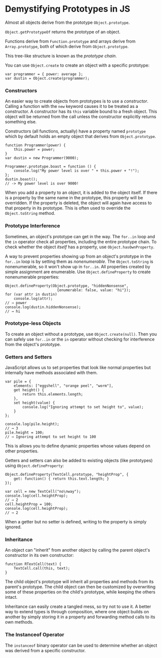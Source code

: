 Demystifying Prototypes in JS 
=============================

Almost all objects derive from the prototype `Object.prototype`.

`Object.getPrototypeOf` returns the prototype of an object.

Functions derive from `Function.prototype` and arrays derive from
`Array.prototype`, both of which derive from `Object.prototype`.

This tree-like structure is known as the _prototype chain_.

You can use `Object.create` to create an object with a specific prototype:

    var programmer = { power: average };
    var dustin = Object.create(programmer);

### Constructors

An easier way to create objects from prototypes is to use a _constructor_.
Calling a function with the `new` keyword causes it to be treated as a
constructor.
A constructor has its `this` variable bound to a fresh object.
This object will be returned from the call unless the constructor explicitly
returns something else.

Constructors (all functions, actually) have a property named `prototype` which
by default holds an empty object that derives from `Object.prototype`.

    function Programmer(power) {
        this.power = power;
    }
    var dustin = new Programmer(9000);

    Programmer.prototype.boast = function () {
        console.log("My power level is over " + this.power + "!");
    };
    dustin.boast();
    // -> My power level is over 9000!

When you add a property to an object, it is added to the object itself.
If there is a property by the same name in the prototype, this property will be
overridden.
If the property is deleted, the object will again have access to that property
in its prototype.
This is often used to override the `Object.toString` method.

### Prototype Interference

Sometimes, an object's prototype can get in the way.
The `for..in` loop and the `in` operator check all properties, including
the entire prototype chain.
To check whether the object *itself* has a property, use
`Object.hasOwnProperty`.

A way to prevent properties showing up from an object's prototype in the
`for..in` loop is by setting them as _nonenumerable_.
The `Object.toString` is nonenumerable, so it won't show up in `for..in`.
All properties created by simple assignment are enumerable.
Use `Object.defineProperty` to create nonenumerable properties:

    Object.defineProperty(Object.prototype, "hiddenNonsense",
                            {enumerable: false, value: "hi"});
    for (var attr in dustin)
        console.log(attr);
    // → power
    console.log(dustin.hiddenNonsense);
    // → hi

### Prototype-less Objects

To create an object without a prototype, use `Object.create(null)`.
Then you can safely use `for..in` or the `in` operator without checking for
interference from the object's prototype.

### Getters and Setters

JavaScript allows us to set properties that look like normal properties but
internally have methods associated with them.

    var pile = {
        elements: ["eggshell", "orange peel", "worm"],
        get height() {
            return this.elements.length;
        },
        set height(value) {
            console.log("Ignoring attempt to set height to", value);
        }
    };

    console.log(pile.height);
    // → 3
    pile.height = 100;
    // → Ignoring attempt to set height to 100

This is allows you to define dynamic properties whose values depend on other
properties.

Getters and setters can also be added to existing objects (like prototypes)
using `Object.defineProperty`:

    Object.defineProperty(TextCell.prototype, "heightProp", {
        get: function() { return this.text.length; }
    });

    var cell = new TextCell("no\nway");
    console.log(cell.heightProp);
    // → 2
    cell.heightProp = 100;
    console.log(cell.heightProp);
    // → 2

When a getter but no setter is defined, writing to the property is simply
ignored.

### Inheritance

An object can "inherit" from another object by calling the parent object's
constructor in its own constructor:

    function RTextCell(text) {
        TextCell.call(this, text);
    }

The child object's prototype will inherit all properties and methods from its
parent's prototype.
The child object can then be customized by overwriting some of these
properties on the child's prototype, while keeping the others intact.  

Inheritance can easily create a tangled mess, so try not to use it. A better
way to extend types is through composition, where one object builds on another
by simply storing it in a property and forwarding method calls to its own
methods.

### The Instanceof Operator

The `instanceof` binary operator can be used to determine whether an object was
derived from a specific constructor.

